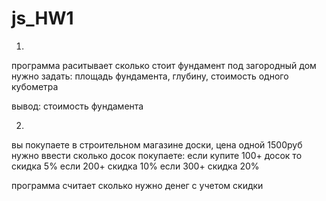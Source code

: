 # js_HW1

1.
программа раситывает сколько стоит фундамент под загородный дом
нужно задать: 
площадь фундамента, 
глубину, 
стоимость одного кубометра

вывод: стоимость фундамента

2.
вы покупаете в строительном магазине доски,
цена одной 1500руб
нужно ввести сколько досок покупаете:
если купите 100+ досок то скидка 5%
если 200+ скидка 10%
если 300+ скидка 20%

программа считает сколько нужно денег с учетом скидки 
